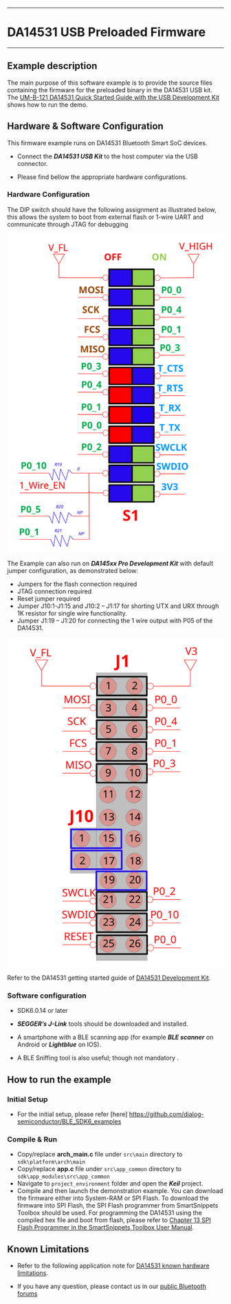 
------

# DA14531 USB Preloaded Firmware

------

## Example description

The main purpose of this software example is to provide the source files containing the firmware for the preloaded binary  in the DA14531 USB kit.
The [UM-B-121 DA14531 Quick Started Guide with the USB Development Kit](https://www.dialog-semiconductor.com/da14531-usb-getting-started) shows how to run the 
demo.

## Hardware & Software Configuration

This firmware example runs on DA14531 Bluetooth Smart SoC devices. 

  - Connect the ***DA14531 USB Kit***  to the host computer via the USB connector. 
 
  - Please find bellow the appropriate hardware configurations.

### Hardware Configuration

The DIP switch should have the following assignment as illustrated below, this allows the system to boot from external flash or 1-wire UART and communicate through JTAG for debugging

![j1_config](assets/dip_switch.svg)

The Example can also run on ***DA145xx Pro Development Kit*** with default jumper configuration, as demonstrated below:

- Jumpers for the flash connection required
- JTAG connection required
- Reset jumper required
- Jumper J10:1-J1:15 and J10:2 – J1:17 for shorting UTX and URX through 1K resistor for single wire functionality.
- Jumper J1:19 – J1:20 for connecting the 1 wire output with P05 of the DA14531. 
 
![j1_config](assets/j1_config.svg)

Refer to the DA14531 getting started guide of [DA14531 Development Kit](http://lpccs-docs.dialog-semiconductor.com/UM-B-117-DA14531-Getting-Started-With-The-Pro-Development-Kit/index.html).


### Software configuration

  - SDK6.0.14 or later

  - ***SEGGER’s J-Link*** tools should be downloaded and installed.

  - A smartphone with a BLE scanning app (for example ***BLE scanner*** on Android or ***Lightblue*** on IOS).

  - A BLE Sniffing tool is also useful; though not mandatory .

## How to run the example

### Initial Setup

- For the initial setup, please refer [here] https://github.com/dialog-semiconductor/BLE_SDK6_examples


### Compile & Run

- Copy/replace **arch_main.c** file under ``src\main`` directory to ``sdk\platform\arch\main``
- Copy/replace **app.c** file under ``src\app_common`` directory to ``sdk\app_modules\src\app_common``
- Navigate to ``project_environment`` folder and open the ***Keil*** project.
- Compile and then launch the demonstration example. You can download the firmware either into System-RAM or SPI Flash. To download the firmware into SPI Flash, the  SPI Flash programmer from SmartSnippets Toolbox should be used. 
For programming the DA14531 using the compiled hex file and boot from flash, please refer to  [Chapter 13 SPI Flash Programmer in the SmartSnippets Toolbox User Manual](http://lpccs-docs.dialog-semiconductor.com/Software_Example_Setup/index.html).

## Known Limitations

- Refer to the following application note for [DA14531 known hardware limitations](https://www.dialog-semiconductor.com/da14531_HW_Limitation  "known hardware limitations"). 

- If you have any question, please contact us in our [public Bluetooth forums](https://www.dialog-semiconductor.com/forum) 